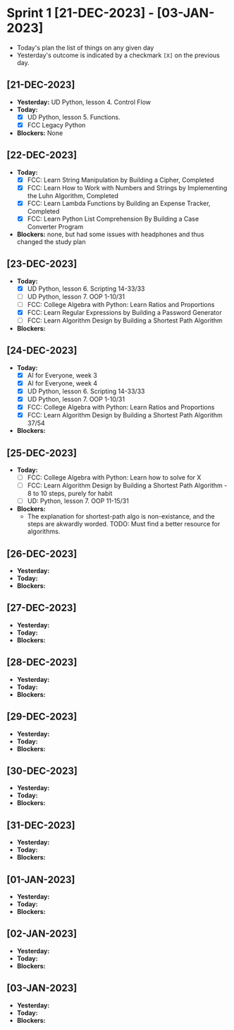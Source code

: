 # Sprint 1 [21-DEC-2023] - [03-JAN-2023]

* Today's plan the list of things on any given day
* Yesterday's outcome is indicated by a checkmark `[X]` on the previous day.


## [21-DEC-2023]

* **Yesterday:** UD Python, lesson 4. Control Flow
* **Today:**
  * [X] UD Python, lesson 5. Functions.
  * [X] FCC Legacy Python
* **Blockers:** None

## [22-DEC-2023]

* **Today:**
  * [X] FCC: Learn String Manipulation by Building a Cipher, Completed
  * [X] FCC: Learn How to Work with Numbers and Strings by Implementing the Luhn Algorithm, Completed
  * [X] FCC: Learn Lambda Functions by Building an Expense Tracker, Completed
  * [X] FCC: Learn Python List Comprehension By Building a Case Converter Program
* **Blockers:** none, but had some issues with headphones and thus changed the study plan

## [23-DEC-2023]

* **Today:**
  * [X] UD Python, lesson 6. Scripting 14-33/33
  * [ ] UD Python, lesson 7. OOP 1-10/31
  * [ ] FCC: College Algebra with Python: Learn Ratios and Proportions
  * [X] FCC: Learn Regular Expressions by Building a Password Generator
  * [ ] FCC: Learn Algorithm Design by Building a Shortest Path Algorithm
* **Blockers:**

## [24-DEC-2023]

* **Today:**
  * [X] AI for Everyone, week 3
  * [X] AI for Everyone, week 4
  * [X] UD Python, lesson 6. Scripting 14-33/33
  * [X] UD Python, lesson 7. OOP 1-10/31
  * [X] FCC: College Algebra with Python: Learn Ratios and Proportions
  * [X] FCC: Learn Algorithm Design by Building a Shortest Path Algorithm 37/54
* **Blockers:**

## [25-DEC-2023]

* **Today:**
  * [ ] FCC: College Algebra with Python: Learn how to solve for X
  * [ ] FCC: Learn Algorithm Design by Building a Shortest Path Algorithm - 8 to 10 steps, purely for habit
  * [ ] UD: Python, lesson 7. OOP 11-15/31
* **Blockers:**
  * The explanation for shortest-path algo is non-existance, and the steps are akwardly worded. TODO: Must find a better resource for algorithms. 

## [26-DEC-2023]

* **Yesterday:**
* **Today:**
* **Blockers:**

## [27-DEC-2023]

* **Yesterday:**
* **Today:**
* **Blockers:**

## [28-DEC-2023]

* **Yesterday:**
* **Today:**
* **Blockers:**

## [29-DEC-2023]

* **Yesterday:**
* **Today:**
* **Blockers:**

## [30-DEC-2023]

* **Yesterday:**
* **Today:**
* **Blockers:**

## [31-DEC-2023]

* **Yesterday:**
* **Today:**
* **Blockers:**

## [01-JAN-2023]

* **Yesterday:**
* **Today:**
* **Blockers:**

## [02-JAN-2023]

* **Yesterday:**
* **Today:**
* **Blockers:**

## [03-JAN-2023]

* **Yesterday:**
* **Today:**
* **Blockers:**
